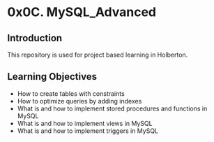 # 0x0C. MySQL_Advanced

## Introduction
This repository is used for project based learning in Holberton.

## Learning Objectives
- How to create tables with constraints
- How to optimize queries by adding indexes
- What is and how to implement stored procedures and functions in MySQL
- What is and how to implement views in MySQL
- What is and how to implement triggers in MySQL
